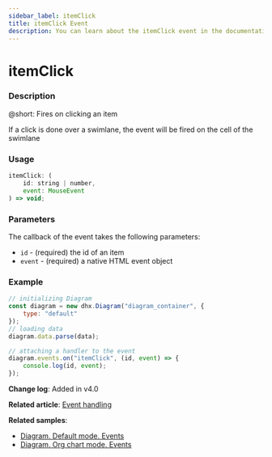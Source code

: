 ```yaml
---
sidebar_label: itemClick
title: itemClick Event
description: You can learn about the itemClick event in the documentation of the DHTMLX JavaScript Diagram library. Browse developer guides and API reference, try out code examples and live demos, and download a free 30-day evaluation version of DHTMLX Diagram.
---
```


# itemClick

### Description

@short: Fires on clicking an item

If a click is done over a swimlane, the event will be fired on the cell of the swimlane

### Usage

~~~jsx
itemClick: (
    id: string | number, 
    event: MouseEvent
) => void;
~~~

### Parameters

The callback of the event takes the following parameters:

- `id` - (required) the id of an item
- `event` - (required) a native HTML event object

### Example

~~~jsx {9-11}
// initializing Diagram
const diagram = new dhx.Diagram("diagram_container", {
    type: "default"
});
// loading data
diagram.data.parse(data);

// attaching a handler to the event
diagram.events.on("itemClick", (id, event) => {
    console.log(id, event);
});
~~~

**Change log**: Added in v4.0

**Related article**: [Event handling](../../../guides/event_handling/)

**Related samples**:
- [Diagram. Default mode. Events](https://snippet.dhtmlx.com/7h2hgb3g)
- [Diagram. Org chart mode. Events](https://snippet.dhtmlx.com/l38pct7c)

